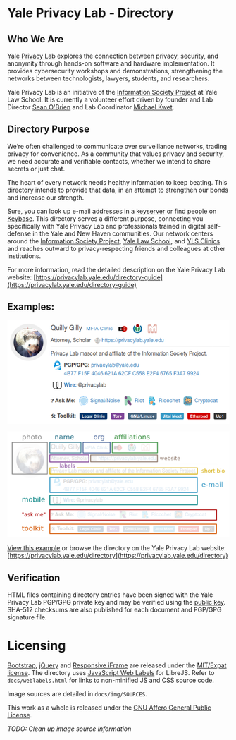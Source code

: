 # Yale Privacy Lab - Directory

## Who We Are

[Yale Privacy Lab](https://privacylab.yale.edu) explores the connection between privacy, security, and anonymity through hands-on software and hardware implementation. It provides cybersecurity workshops and demonstrations, strengthening the networks between technologists, lawyers, students, and researchers.

Yale Privacy Lab is an initiative of the [Information Society Project](https://www.law.yale.edu/isp) at Yale Law School. It is currently a volunteer effort driven by founder and Lab Director [Sean O'Brien](https://webio.me) and Lab Coordinator [Michael Kwet](https://mikekwet.com).

## Directory Purpose

We’re often challenged to communicate over surveillance networks, trading privacy for convenience. As a community that values privacy and security, we need accurate and verifiable contacts, whether we intend to share secrets or just chat.

The heart of every network needs healthy information to keep beating. This directory intends to provide that data, in an attempt to strengthen our bonds and increase our strength.

Sure, you can look up e-mail addresses in a [keyserver](https://pgp.mit.edu) or find people on [Keybase](https://keybase.io). This directory serves a different purpose, connecting you specifically with Yale Privacy Lab and professionals trained in digital self-defense in the Yale and New Haven communities. Our network centers around the [Information Society Project](https://law.yale.edu/isp), [Yale Law School](https://www.law.yale.edu), and [YLS Clinics](https://law.yale.edu/clinics/our-clinics) and reaches outward to privacy-respecting friends and colleagues at other institutions.

For more information, read the detailed description on the Yale Privacy Lab website:
[https://privacylab.yale.edu/directory-guide](https://privacylab.yale.edu/directory-guide)

## Examples:

[![Privacy Lab Directory Entry](https://github.com/yaleprivacylab/privacylab-directory/raw/master/docs/img/examples/example-directory_entry.png)](https://yaleprivacylab.github.io/privacylab-directory/example.html)

[![Privacy Lab Directory Entry](https://github.com/yaleprivacylab/privacylab-directory/raw/master/docs/img/examples/example-directory_entry_highlights.png)](https://yaleprivacylab.github.io/privacylab-directory/example.html)

[View this example](https://yaleprivacylab.github.io/privacylab-directory/example.html) or browse the directory on the Yale Privacy Lab website:
[https://privacylab.yale.edu/directory](https://privacylab.yale.edu/directory)

## Verification

HTML files containing directory entries have been signed with the Yale Privacy Lab PGP/GPG private key and may be verified using the [public key](https://pgp.mit.edu/pks/lookup?op=vindex&search=0xE2F46765F3A79924).  SHA-512 checksums are also published for each document and PGP/GPG signature file.

# Licensing
[Bootstrap](https://getbootstrap.com), [jQuery](https://jquery.com/) and [Responsive iFrame](https://npr.github.io/responsiveiframe/) are released under the [MIT/Expat license](https://opensource.org/licenses/MIT).  The directory uses [JavaScript Web Labels](https://www.gnu.org/software/librejs/manual/librejs.html#JavaScript-Web-Labels) for LibreJS.  Refer to `docs/weblabels.html` for links to non-minified JS and CSS source code.

Image sources are detailed in `docs/img/SOURCES`.

This work as a whole is released under the [GNU Affero General Public License](https://www.gnu.org/licenses/agpl-3.0.en.html).

_TODO: Clean up image source information_

